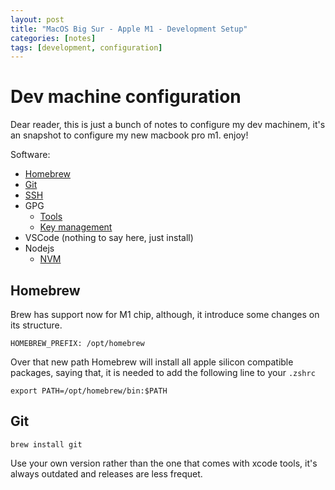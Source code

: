 ```yaml
---
layout: post
title: "MacOS Big Sur - Apple M1 - Development Setup"
categories: [notes]
tags: [development, configuration]
---
```


# Dev machine configuration

Dear reader, this is just a bunch of notes to configure my dev machinem, it's an snapshot to configure my new macbook pro m1. enjoy!

Software:

- [Homebrew](#homegbrew)
- [Git](#git)
- [SSH](https://docs.github.com/en/github/authenticating-to-github/connecting-to-github-with-ssh)
- GPG
    - [Tools](https://gist.github.com/troyfontaine/18c9146295168ee9ca2b30c00bd1b41e)
    - [Key management](https://insight.o-o.studio/article/setting-up-gpg.html)
- VSCode (nothing to say here, just install)
- Nodejs
    - [NVM](https://github.com/nvm-sh/nvm#installing-and-updating)

## Homebrew

Brew has support now for M1 chip, although, it introduce some changes on its structure.

`HOMEBREW_PREFIX: /opt/homebrew`

Over that new path Homebrew will install all apple silicon compatible packages, saying that, it is needed to add the following line to your `.zshrc`

`export PATH=/opt/homebrew/bin:$PATH`

## Git

`brew install git`

Use your own version rather than the one that comes with xcode tools, it's always outdated and releases are less frequet.